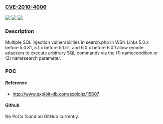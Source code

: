 ### [CVE-2010-4006](https://cve.mitre.org/cgi-bin/cvename.cgi?name=CVE-2010-4006)
![](https://img.shields.io/static/v1?label=Product&message=n%2Fa&color=blue)
![](https://img.shields.io/static/v1?label=Version&message=n%2Fa&color=blue)
![](https://img.shields.io/static/v1?label=Vulnerability&message=n%2Fa&color=brighgreen)

### Description

Multiple SQL injection vulnerabilities in search.php in WSN Links 5.0.x before 5.0.81, 5.1.x before 5.1.51, and 6.0.x before 6.0.1 allow remote attackers to execute arbitrary SQL commands via the (1) namecondition or (2) namesearch parameter.

### POC

#### Reference
- http://www.exploit-db.com/exploits/15607

#### Github
No PoCs found on GitHub currently.

